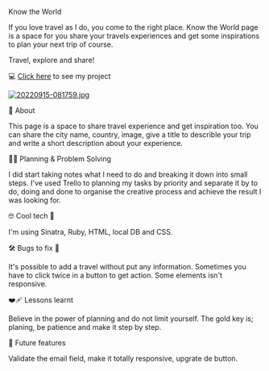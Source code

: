 Know the World

  If you love travel as I do, you come to the right place.
  Know the World page is a space for you share your travels experiences and get some inspirations
  to plan your next trip of course.
    
  Travel, explore and share!
    

💻 [Click here](https://stark-tor-02004.herokuapp.com/) to see my project

[![20220915-081759.jpg](https://i.postimg.cc/pX1c5DPX/20220915-081759.jpg)](https://postimg.cc/KRBDd3Kd)

:bookmark_tabs: About

  This page is a space to share travel experience and get inspiration too.
  You can share the city name, country, image, give a title to describle your
  trip and write a short description about your experience.

:woman_technologist: Planning & Problem Solving


  I did start taking notes what I need to do and breaking it down into small steps.
  I've used Trello to planning my tasks by priority and separate it by to do, doing 
  and done to organise the creative process and achieve the result I was looking for.
    
    
:nerd_face:  Cool tech  :dart:

  I'm using Sinatra, Ruby, HTML, local DB and CSS.

:hammer_and_wrench:  Bugs to fix  :firecracker:

  It's possible to add a travel without put any information. Sometimes you have to click 
  twice in a button to get action. Some elements isn't responsive.

:mending_heart: Lessons learnt

 Believe in the power of planning and do not limit yourself. The gold key is; planing,
 be patience and make it step by step.

:star_struck: Future features

 Validate the email field, make it totally responsive, upgrate de button.

